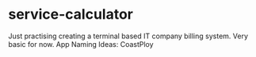 # service-calculator
Just practising creating a terminal based IT company billing system. Very basic for now.
App Naming Ideas:
CoastPloy
